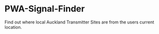 # PWA-Signal-Finder
Find out where local Auckland Transmitter Sites are from the users current location.
